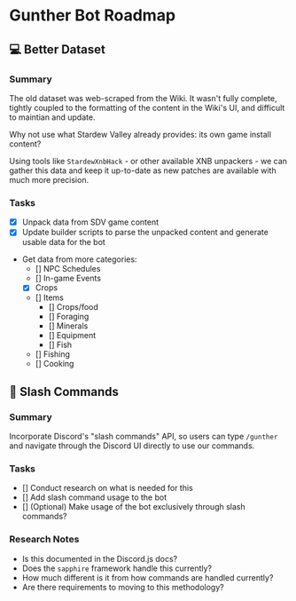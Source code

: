 # Gunther Bot Roadmap

## 💻 Better Dataset

### Summary

The old dataset was web-scraped from the Wiki. It wasn't fully complete, tightly coupled to the formatting of the content in the Wiki's UI, and difficult to maintian and update.

Why not use what Stardew Valley already provides: its own game install content?

Using tools like `StardewXnbHack` - or other available XNB unpackers - we can gather this data and keep it up-to-date as new patches are available with much more precision.

### Tasks

- [x] Unpack data from SDV game content
- [x] Update builder scripts to parse the unpacked content and generate usable data for the bot
- Get data from more categories:
  - [] NPC Schedules
  - [] In-game Events
  - [x] Crops
  - [] Items
    - [] Crops/food
    - [] Foraging
    - [] Minerals
    - [] Equipment
    - [] Fish
  - [] Fishing
  - [] Cooking

## 💬 Slash Commands

### Summary

Incorporate Discord's "slash commands" API, so users can type `/gunther` and navigate through the Discord UI directly to use our commands.

### Tasks

- [] Conduct research on what is needed for this
- [] Add slash command usage to the bot
- [] (Optional) Make usage of the bot exclusively through slash commands?

### Research Notes

- Is this documented in the Discord.js docs?
- Does the `sapphire` framework handle this currently?
- How much different is it from how commands are handled currently?
- Are there requirements to moving to this methodology?
